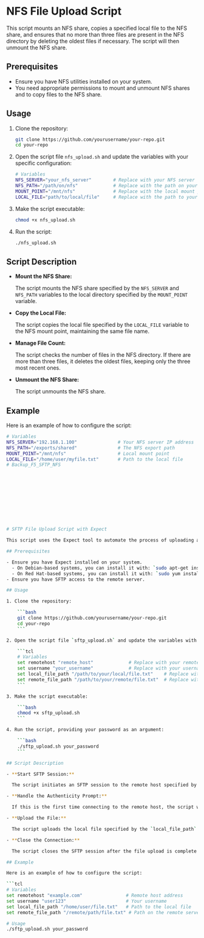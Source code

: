 
# NFS File Upload Script

This script mounts an NFS share, copies a specified local file to the NFS share, and ensures that no more than three files are present in the NFS directory by deleting the oldest files if necessary. The script will then unmount the NFS share.

## Prerequisites

- Ensure you have NFS utilities installed on your system.
- You need appropriate permissions to mount and unmount NFS shares and to copy files to the NFS share.

## Usage

1. Clone the repository:

    ```bash
    git clone https://github.com/yourusername/your-repo.git
    cd your-repo
    ```

2. Open the script file `nfs_upload.sh` and update the variables with your specific configuration:

    ```bash
    # Variables
    NFS_SERVER="your_nfs_server"        # Replace with your NFS server address
    NFS_PATH="/path/on/nfs"             # Replace with the path on your NFS server
    MOUNT_POINT="/mnt/nfs"              # Replace with the local mount point
    LOCAL_FILE="path/to/local/file"     # Replace with the path to your local file
    ```

3. Make the script executable:

    ```bash
    chmod +x nfs_upload.sh
    ```

4. Run the script:

    ```bash
    ./nfs_upload.sh
    ```

## Script Description

- **Mount the NFS Share:**

  The script mounts the NFS share specified by the `NFS_SERVER` and `NFS_PATH` variables to the local directory specified by the `MOUNT_POINT` variable.

- **Copy the Local File:**

  The script copies the local file specified by the `LOCAL_FILE` variable to the NFS mount point, maintaining the same file name.

- **Manage File Count:**

  The script checks the number of files in the NFS directory. If there are more than three files, it deletes the oldest files, keeping only the three most recent ones.

- **Unmount the NFS Share:**

  The script unmounts the NFS share.

## Example

Here is an example of how to configure the script:

```bash
# Variables
NFS_SERVER="192.168.1.100"               # Your NFS server IP address
NFS_PATH="/exports/shared"               # The NFS export path
MOUNT_POINT="/mnt/nfs"                   # Local mount point
LOCAL_FILE="/home/user/myfile.txt"       # Path to the local file
# Backup_F5_SFTP_NFS











# SFTP File Upload Script with Expect

This script uses the Expect tool to automate the process of uploading a file from a local machine to a remote server using SFTP.

## Prerequisites

- Ensure you have Expect installed on your system.
  - On Debian-based systems, you can install it with: `sudo apt-get install expect`
  - On Red Hat-based systems, you can install it with: `sudo yum install expect`
- Ensure you have SFTP access to the remote server.

## Usage

1. Clone the repository:

    ```bash
    git clone https://github.com/yourusername/your-repo.git
    cd your-repo
    ```

2. Open the script file `sftp_upload.sh` and update the variables with your specific configuration:

    ```tcl
    # Variables
    set remotehost "remote_host"             # Replace with your remote host address
    set username "your_username"             # Replace with your username
    set local_file_path "/path/to/your/local/file.txt"    # Replace with the path to your local file
    set remote_file_path "/path/to/your/remote/file.txt"  # Replace with the path on the remote server
    ```

3. Make the script executable:

    ```bash
    chmod +x sftp_upload.sh
    ```

4. Run the script, providing your password as an argument:

    ```bash
    ./sftp_upload.sh your_password
    ```

## Script Description

- **Start SFTP Session:**

  The script initiates an SFTP session to the remote host specified by the `remotehost` variable using the username specified by the `username` variable.

- **Handle the Authenticity Prompt:**

  If this is the first time connecting to the remote host, the script will handle the authenticity prompt by sending `yes` to continue connecting.

- **Upload the File:**

  The script uploads the local file specified by the `local_file_path` variable to the remote path specified by the `remote_file_path` variable.

- **Close the Connection:**

  The script closes the SFTP session after the file upload is complete.

## Example

Here is an example of how to configure the script:

```tcl
# Variables
set remotehost "example.com"                # Remote host address
set username "user123"                      # Your username
set local_file_path "/home/user/file.txt"   # Path to the local file
set remote_file_path "/remote/path/file.txt" # Path on the remote server

# Usage
./sftp_upload.sh your_password

